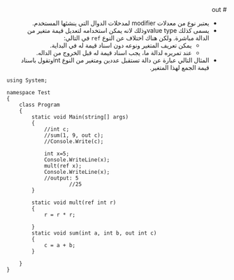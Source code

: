 <div dir="rtl">
# out

- يعتبر نوع من معدلات modifier لمدخلات الدوال التي ينشئها المستخدم. 
- يسمى كذلك  value typeوذلك لانه يمكن استخدامه لتعديل قيمة متغير من الدالة مباشرة. ولكن هناك اختلاف عن النوع `ref` في التالي:
 	- يمكن تعريف المتغير ونوعه دون اسناد قيمة له في البداية.
 	- عند تمريره لدالة ما، يجب اسناد قيمة له قبل الخروج من الداله.
- المثال التالي عبارة عن دالة تستقبل عددين ومتغير من النوع intوتقول باسناد قيمة الجمع لهذا المتغير.



<div dir="ltr" align =left>

``` 
using System;

namespace Test
{
    class Program
    {
        static void Main(string[] args)
        {
            //int c;
            //sum(1, 9, out c);
            //Console.Write(c);

            int x=5;
            Console.WriteLine(x);
            mult(ref x);
            Console.WriteLine(x);
            //output: 5
                    //25
        }

        static void mult(ref int r)
        {
            r = r * r;
            
        }
        static void sum(int a, int b, out int c)
        {
            c = a + b;
        }
       
    }
}
